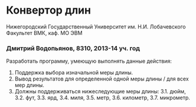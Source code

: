 ﻿# Конвертор длин

Нижегородский Государственный Университет им. Н.И. Лобачевского  
Факультет ВМК, каф. МО ЭВМ

### Дмитрий Водопьянов, 8310, 2013-14 уч. год

Разработать программу, умеющую выполнять данные действия:

 1. Поддержка выбора изначальной меры длины.
 2. Вывод результатов для определенной одной меры длины / для всех мер длины.
 3. Должны поддерживаться нижеследующие меры длины:
	3.1. дюйм,
	3.2. фут,
	3.3. ярд,
	3.4. миля,
	3.5. метр,
	3.6. километр,
	3.7. микрометр.